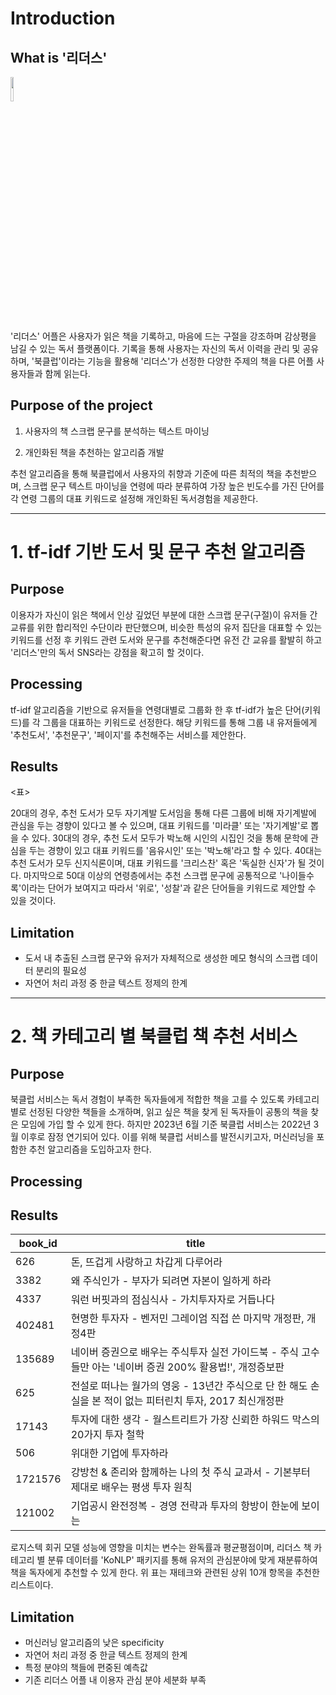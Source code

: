 # Introduction 

## What is '리더스' 

<img src="https://github.com/Rukkha1024/Improving-Readers-App-Recommendations-with-ML-Analysis/assets/128712657/c7b71d73-baf5-4b3d-9474-6b770356b249" width="10%" height="10%"></img>

'리더스' 어플은 사용자가 읽은 책을 기록하고, 마음에 드는 구절을 강조하며 감상평을 남길 수 있는 독서 플랫폼이다. 기록을 통해 사용자는 자신의 독서 이력을 관리 및 공유하며, '북클럽'이라는 기능을 활용해 '리더스'가 선정한 다양한 주제의 책을 다른 어플 사용자들과 함께 읽는다. 


## Purpose of the project 

1. 사용자의 책 스크랩 문구를 분석하는 텍스트 마이닝 

2. 개인화된 책을 추천하는 알고리즘 개발 

추천 알고리즘을 통해 북클럽에서 사용자의 취향과 기준에 따른 최적의 책을 추천받으며, 스크랩 문구 텍스트 마이닝을 연령에 따라 분류하여 가장 높은 빈도수를 가진 단어를 각 연령 그룹의 대표 키워드로 설정해 개인화된 독서경험을 제공한다. 

---

# 1. tf-idf 기반 도서 및 문구 추천 알고리즘 

## Purpose 

이용자가 자신이 읽은 책에서 인상 깊었던 부분에 대한 스크랩 문구(구절)이 유저들 간 교류를 위한 합리적인 수단이라 판단했으며, 비슷한 특성의 유저 집단을 대표할 수 있는 키워드를 선정 후 키워드 관련 도서와 문구를 추천해준다면 유전 간 교유를 활발히 하고 '리더스'만의 독서 SNS라는 강점을 확고히 할 것이다. 




## Processing  

tf-idf 알고리즘을 기반으로 유저들을 연령대별로 그룹화 한 후 tf-idf가 높은 단어(키워드)를 각 그룹을 대표하는 키워드로 선정한다. 해당 키워드를 통해 그룹 내 유저들에게 '추천도서', '추천문구', '페이지'를 추천해주는 서비스를 제안한다. 

<COLAB> 


## Results 

<표> 

20대의 경우, 추천 도서가 모두 자기계발 도서임을 통해 다른 그룹에 비해 자기계발에 관심을 두는 경향이 있다고 볼 수 있으며, 대표 키워드를 '미라클' 또는 '자기계발'로 뽑을 수 있다. 30대의 경우, 추천 도서 모두가 박노해 시인의 시집인 것을 통해 문학에 관심을 두는 경향이 있고 대표 키워드를 '음유시인' 또는 '박노해'라고 할 수 있다. 40대는 추천 도서가 모두 신지식론이며, 대표 키워드를 '크리스찬' 혹은 '독실한 신자'가 될 것이다. 마지막으로 50대 이상의 연령층에서는 추천 스크랩 문구에 공통적으로 '나이들수록'이라는 단어가 보여지고 따라서 '위로', '성찰'과 같은 단어들을 키워드로 제안할 수 있을 것이다. 


## Limitation 

- 도서 내 추출된 스크랩 문구와 유저가 자체적으로 생성한 메모 형식의 스크랩 데이터 분리의 필요성 
- 자연어 처리 과정 중 한글 텍스트 정제의 한계 

---

# 2. 책 카테고리 별 북클럽 책 추천 서비스 

## Purpose 

북클럽 서비스는 독서 경험이 부족한 독자들에게 적합한 책을 고를 수 있도록 카테고리 별로 선정된 다양한 책들을 소개하며, 읽고 싶은 책을 찾게 된 독자들이 공통의 책을 찾은 모임에 가입 할 수 있게 한다. 하지만 2023년 6월 기준 북클럽 서비스는 2022년 3월 이후로 잠정 연기되어 있다. 이를 위해 북클럽 서비스를 발전시키고자, 머신러닝을 포함한 추천 알고리즘을 도입하고자 한다. 



## Processing 




## Results 

| book_id | title                                                             |
| ------- | ----------------------------------------------------------------- |
| 626     | 돈, 뜨겁게 사랑하고 차갑게 다루어라                                              |
| 3382    | 왜 주식인가 - 부자가 되려면 자본이 일하게 하라                                       |
| 4337    | 워런 버핏과의 점심식사 - 가치투자자로 거듭나다                                        |
| 402481  | 현명한 투자자 - 벤저민 그레이엄 직접 쓴 마지막 개정판, 개정4판                             |
| 135689  | 네이버 증권으로 배우는 주식투자 실전 가이드북 - 주식 고수들만 아는 '네이버 증권 200% 활용법!', 개정증보판  |
| 625     | 전설로 떠나는 월가의 영웅 - 13년간 주식으로 단 한 해도 손실을 본 적이 없는 피터린치 투자, 2017 최신개정판 |
| 17143   | 투자에 대한 생각 - 월스트리트가 가장 신뢰한 하워드 막스의 20가지 투자 철학                      |
| 506     | 위대한 기업에 투자하라                                                      |
| 1721576 | 강방천 & 존리와 함께하는 나의 첫 주식 교과서 - 기본부터 제대로 배우는 평생 투자 원칙                |
| 121002  | 기업공시 완전정복 - 경영 전략과 투자의 항방이 한눈에 보이는                                |

로지스텍 회귀 모델 성능에 영향을 미치는 변수는 완독률과 평균평점이며, 리더스 책 카테고리 별 분류 데이터를 'KoNLP' 패키지를 통해 유저의 관심분야에 맞게 재분류하여 책을 독자에게 추천할 수 있게 한다. 위 표는 재테크와 관련된 상위 10개 항목을 추천한 리스트이다. 



## Limitation 

- 머신러닝 알고리즘의 낮은 specificity 
- 자연어 처리 과정 중 한글 텍스트 정제의 한계 
- 특정 분야의 책들에 편중된 예측값 
- 기존 리더스 어플 내 이용자 관심 분야 세분화 부족 
